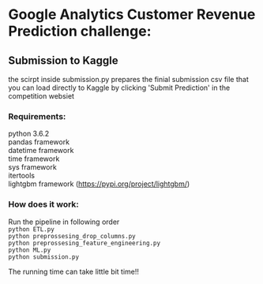 # Google Analytics Customer Revenue Prediction challenge:

## Submission to Kaggle
the scirpt inside submission.py prepares the finial submission csv file that you can load directly to Kaggle by clicking 'Submit Prediction' in the competition websiet

### Requirements:
python 3.6.2  <br />
pandas framework  <br />
datetime framework  <br />
time framework  <br />
sys framework  <br />
itertools <br />
lightgbm framework (https://pypi.org/project/lightgbm/) <br />

### How does it work:

Run the pipeline in following order <br />
`python ETL.py`<br />
`python preprossesing_drop_columns.py`<br />
`python preprossesing_feature_engineering.py`<br />
`python ML.py`<br />
`python submission.py`<br />

The running time can take little bit time!!

